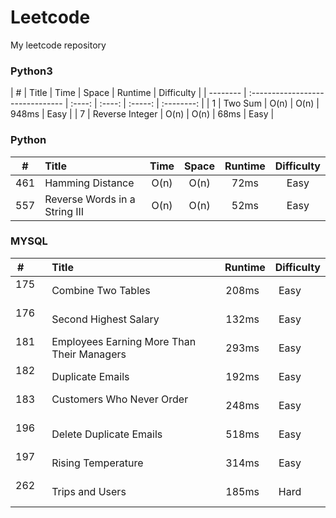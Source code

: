 # Leetcode
My leetcode repository
 
### Python3 ###
| #        | Title                            | Time   | Space  | Runtime | Difficulty |
| -------- | :------------------------------- | :----: | :----: | :-----: | :--------: |
| 1        | Two Sum                          | O(n)   | O(n)   | 948ms   | Easy       |
| 7        | Reverse Integer                  | O(n)   | O(n)   | 68ms    | Easy       |

### Python ###
| #        | Title                            | Time   | Space  | Runtime | Difficulty |
| -------- | :------------------------------- | :----: | :----: | :-----: | :--------: |
| 461      | Hamming Distance                 | O(n)   | O(n)   | 72ms    | Easy       |
| 557      | Reverse Words in a String III    | O(n)   | O(n)   | 52ms    | Easy       |

### MYSQL ###
| #        | Title                                      | Runtime | Difficulty |
| -------- | :----------------------------------------- | :-----: | :--------: |
| 175      | Combine Two Tables                         | 208ms   | Easy       |
| 176      | Second Highest Salary                      | 132ms   | Easy       |
| 181      | Employees Earning More Than Their Managers | 293ms   | Easy       |
| 182      | Duplicate Emails                           | 192ms   | Easy       |
| 183      | Customers Who Never Order                  | 248ms   | Easy       |
| 196      | Delete Duplicate Emails                    | 518ms   | Easy       |
| 197      | Rising Temperature                         | 314ms   | Easy       |
| 262      | Trips and Users                            | 185ms   | Hard       |
